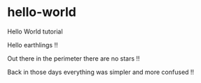 # hello-world
Hello World tutorial

Hello earthlings !!

Out there in the perimeter there are no stars !!

Back in those days everything was simpler and more confused !!
